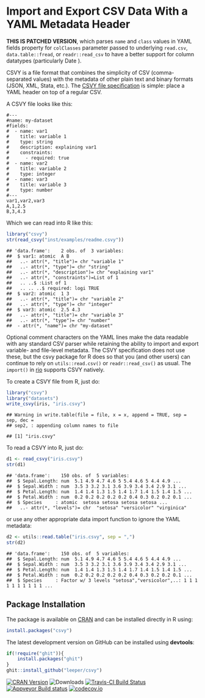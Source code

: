 # Import and Export CSV Data With a YAML Metadata Header #

**THIS IS PATCHED VERSION**, which parses `name` and `class` values in
YAML fields property for `colClasses` parameter passed to underlying
`read.csv`, `data.table::fread`, or `readr::read_csv` to have a better
support for column datatypes (particularly Date ).


CSVY is a file format that combines the simplicity of CSV (comma-separated values) with the metadata of other plain text and binary formats (JSON, XML, Stata, etc.). The [CSVY file specification](http://csvy.org/) is simple: place a YAML header on top of a regular CSV. 

A CSVY file looks like this:

```
#---
#name: my-dataset
#fields:
#  - name: var1
#    title: variable 1
#    type: string
#    description: explaining var1
#    constraints:
#      - required: true
#  - name: var2
#    title: variable 2
#    type: integer
#  - name: var3
#    title: variable 3
#    type: number
#---
var1,var2,var3
A,1,2.5
B,3,4.3
```

Which we can read into R like this:



```r
library("csvy")
str(read_csvy("inst/examples/readme.csvy"))
```

```
## 'data.frame':	2 obs. of  3 variables:
##  $ var1: atomic  A B
##   ..- attr(*, "title")= chr "variable 1"
##   ..- attr(*, "type")= chr "string"
##   ..- attr(*, "description")= chr "explaining var1"
##   ..- attr(*, "constraints")=List of 1
##   .. ..$ :List of 1
##   .. .. ..$ required: logi TRUE
##  $ var2: atomic  1 3
##   ..- attr(*, "title")= chr "variable 2"
##   ..- attr(*, "type")= chr "integer"
##  $ var3: atomic  2.5 4.3
##   ..- attr(*, "title")= chr "variable 3"
##   ..- attr(*, "type")= chr "number"
##  - attr(*, "name")= chr "my-dataset"
```

Optional comment characters on the YAML lines make the data readable with any standard CSV parser while retaining the ability to import and export variable- and file-level metadata. The CSVY specification does not use these, but the csvy package for R does so that you (and other users) can continue to rely on `utils::read.csv()` or `readr::read_csv()` as usual. The `import()` in [rio](https://cran.r-project.org/package=rio) supports CSVY natively.

To create a CSVY file from R, just do:


```r
library("csvy")
library("datasets")
write_csvy(iris, "iris.csvy")
```

```
## Warning in write.table(file = file, x = x, append = TRUE, sep = sep, dec =
## sep2, : appending column names to file
```

```
## [1] "iris.csvy"
```

To read a CSVY into R, just do:


```r
d1 <- read_csvy("iris.csvy")
str(d1)
```

```
## 'data.frame':	150 obs. of  5 variables:
##  $ Sepal.Length: num  5.1 4.9 4.7 4.6 5 5.4 4.6 5 4.4 4.9 ...
##  $ Sepal.Width : num  3.5 3 3.2 3.1 3.6 3.9 3.4 3.4 2.9 3.1 ...
##  $ Petal.Length: num  1.4 1.4 1.3 1.5 1.4 1.7 1.4 1.5 1.4 1.5 ...
##  $ Petal.Width : num  0.2 0.2 0.2 0.2 0.2 0.4 0.3 0.2 0.2 0.1 ...
##  $ Species     : atomic  setosa setosa setosa setosa ...
##   ..- attr(*, "levels")= chr  "setosa" "versicolor" "virginica"
```

or use any other appropriate data import function to ignore the YAML metadata:


```r
d2 <- utils::read.table("iris.csvy", sep = ",")
str(d2)
```

```
## 'data.frame':	150 obs. of  5 variables:
##  $ Sepal.Length: num  5.1 4.9 4.7 4.6 5 5.4 4.6 5 4.4 4.9 ...
##  $ Sepal.Width : num  3.5 3 3.2 3.1 3.6 3.9 3.4 3.4 2.9 3.1 ...
##  $ Petal.Length: num  1.4 1.4 1.3 1.5 1.4 1.7 1.4 1.5 1.4 1.5 ...
##  $ Petal.Width : num  0.2 0.2 0.2 0.2 0.2 0.4 0.3 0.2 0.2 0.1 ...
##  $ Species     : Factor w/ 3 levels "setosa","versicolor",..: 1 1 1 1 1 1 1 1 1 1 ...
```



## Package Installation ##

The package is available on [CRAN](https://cran.r-project.org/package=csvy) and can be installed directly in R using:

```R
install.packages("csvy")
```

The latest development version on GitHub can be installed using **devtools**:

```R
if(!require("ghit")){
    install.packages("ghit")
}
ghit::install_github("leeper/csvy")
```

[![CRAN Version](http://www.r-pkg.org/badges/version/csvy)](https://cran.r-project.org/package=csvy)
![Downloads](http://cranlogs.r-pkg.org/badges/csvy)
[![Travis-CI Build Status](https://travis-ci.org/leeper/csvy.png?branch=master)](https://travis-ci.org/leeper/csvy)
[![Appveyor Build status](https://ci.appveyor.com/api/projects/status/sgttgdfcql63578u?svg=true)](https://ci.appveyor.com/project/leeper/csvy)
[![codecov.io](http://codecov.io/github/leeper/csvy/coverage.svg?branch=master)](http://codecov.io/github/leeper/csvy?branch=master)


